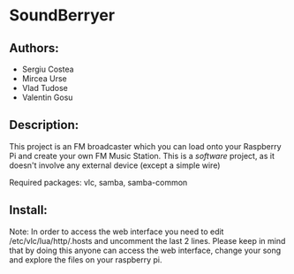 SoundBerryer
===========

Authors:
----------

- Sergiu Costea
- Mircea Urse
- Vlad Tudose
- Valentin Gosu

Description:
----------

This project is an FM broadcaster which you can load onto your Raspberry Pi and create your own FM Music Station.
This is a *software* project, as it doesn't involve any external device (except a simple wire)


Required packages:
vlc, samba, samba-common


Install:
----------


Note:
In order to access the web interface you need to edit /etc/vlc/lua/http/.hosts and uncomment the last 2 lines. Please keep in mind that by doing this anyone can access the web interface, change your song and explore the files on your raspberry pi.
